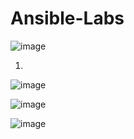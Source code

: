 # Ansible-Labs
![image](https://user-images.githubusercontent.com/99266660/218326374-dffdd7d1-8fe1-47e9-b179-22a2470eafd7.png)


1)

![image](https://user-images.githubusercontent.com/99266660/218328897-4f74a6fc-cfe8-4366-9ff8-6f71f4a0469b.png)

![image](https://user-images.githubusercontent.com/99266660/218329465-0fd43710-455e-4aff-bac3-387c86a0bf29.png)

![image](https://user-images.githubusercontent.com/99266660/218329535-3ace2741-68b2-42f8-9b87-4ce79396e41d.png)
